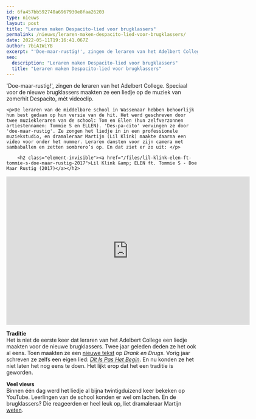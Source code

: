 ```yaml
---
id: 6fa457bb592740a6967930e8faa26203
type: nieuws
layout: post
title: "Leraren maken Despacito-lied voor brugklassers"
permalink: /nieuws/leraren-maken-despacito-lied-voor-brugklassers/
date: 2022-05-11T19:16:41.067Z
author: 7biA1WiYB
excerpt: "'Doe-maar-rustig!', zingen de leraren van het Adelbert College. Speciaal voor de nieuwe brugklassers maakten ze een liedje op de muziek van zomerhit Despacito, mét videoclip.   "
seo:
  description: "Leraren maken Despacito-lied voor brugklassers"
  title: "Leraren maken Despacito-lied voor brugklassers"
---
```

'Doe-maar-rustig!', zingen de leraren van het Adelbert College. Speciaal voor de nieuwe brugklassers maakten ze een liedje op de muziek van zomerhit Despacito, mét videoclip.   

    <p>De leraren van de middelbare school in Wassenaar hebben behoorlijk hun best gedaan op hun versie van de hit. Het werd geschreven door twee muziekleraren van de school: Tom en Ellen (hun zelfverzonnen artiestennamen: Tommie S en ELLEN). 'Des-pa-cito' vervingen ze door 'doe-maar-rustig'. Ze zongen het liedje in in een professionele muziekstudio, en dramaleraar Martijn (Lil Klink) maakte daarna een video voor onder het nummer. Leraren dansten voor zijn camera met sambaballen en zetten sombrero’s op. En dat ziet er zo uit: </p>
<p><div class="media media-element-container media-default"><div id="file-418821" class="file file-video file-video-youtube">

        <h2 class="element-invisible"><a href="/files/lil-klink-elen-ft-tommie-s-doe-maar-rustig-2017">Lil Klink &amp; ELEN ft. Tommie S - Doe Maar Rustig (2017)</a></h2>
    
  
  <div class="content">
    <div class="media-youtube-video file media-element file-default media-youtube-1">
  <iframe class="media-youtube-player" width="640" height="390" title="Lil Klink &amp; ELEN ft. Tommie S - Doe Maar Rustig (2017)" src="https://www.youtube.com/embed/v_a1M_JepAE?wmode=opaque&controls=" name="Lil Klink &amp; ELEN ft. Tommie S - Doe Maar Rustig (2017)" frameborder="0" allowfullscreen="">Video van Lil Klink &amp;amp; ELEN ft. Tommie S - Doe Maar Rustig (2017)</iframe>
</div>
  </div>

  
</div>
</div>
<p><strong>Traditie</strong><br>Het is niet de eerste keer dat leraren van het Adelbert College een liedje maakten voor de nieuwe brugklassers. Twee jaar geleden deden ze het ook al eens. Toen maakten ze een <a href="https://www.youtube.com/watch?v=yPjMl___MFo" target="_blank">nieuwe tekst</a> op <em>Drank en Drugs</em>. Vorig jaar schreven ze zelfs een eigen lied: <em><a href="https://www.youtube.com/watch?v=-z09iiarq_0" target="_blank">Dit Is Pas Het Begin</a></em>. En nu konden ze het niet laten het nog eens te doen. Het lijkt erop dat het een traditie is geworden. </p>
<p><strong>Veel views</strong><br>Binnen één dag werd het liedje al bijna twintigduizend keer bekeken op YouTube. Leerlingen van de school konden er wel om lachen. En de brugklassers? Die reageerden er heel leuk op, liet dramaleraar Martijn<a href="https://www.omroepwest.nl/nieuws/3507830/Er-werd-heel-veel-gelachen-docenten-Adelbert-College-maken-lied-voor-nieuwe-brugklassers" target="_blank"> weten</a>. </p>  

